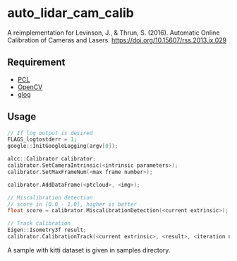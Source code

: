 # auto_lidar_cam_calib

A reimplementation for Levinson, J., &amp; Thrun, S. (2016). Automatic Online Calibration of Cameras and Lasers. https://doi.org/10.15607/rss.2013.ix.029

## Requirement

* [PCL](https://pcl.readthedocs.io/projects/tutorials/en/latest/#)
* [OpenCV](https://opencv.org/)
* [glog](https://github.com/google/glog)

## Usage

```cpp
// If log output is desired
FLAGS_logtostderr = 1;
google::InitGoogleLogging(argv[0]);

alcc::Calibrator calibrator;
calibrator.SetCameraIntrinsic(<intrinsic parameters>);
calibrator.SetMaxFrameNum(<max frame number>);

calibrator.AddDataFrame(<ptcloud>, <img>);

// Miscalibration detection
// score in [0.0 - 1.0], higher is better
float score = calibrator.MiscalibrationDetection(<current extrinsic>);

// Track calibration
Eigen::Isometry3f result;
calibrator.CalibrationTrack(<current extrinsic>, <result>, <iteration number>);
```

A sample with kitti dataset is given in samples directory.